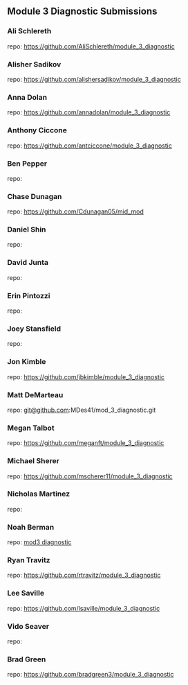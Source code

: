 ## Module 3 Diagnostic Submissions

### Ali Schlereth
repo: https://github.com/AliSchlereth/module_3_diagnostic

### Alisher Sadikov
repo: https://github.com/alishersadikov/module_3_diagnostic

### Anna Dolan
repo: https://github.com/annadolan/module_3_diagnostic

### Anthony Ciccone
repo: https://github.com/antciccone/module_3_diagnostic

### Ben Pepper
repo:

### Chase Dunagan
repo: https://github.com/Cdunagan05/mid_mod

### Daniel Shin
repo:

### David Junta
repo:

### Erin Pintozzi
repo:

### Joey Stansfield
repo:

### Jon Kimble
repo: https://github.com/jbkimble/module_3_diagnostic

### Matt DeMarteau
repo: git@github.com:MDes41/mod_3_diagnostic.git

### Megan Talbot
repo: https://github.com/meganft/module_3_diagnostic

### Michael Sherer
repo: https://github.com/mscherer11/module_3_diagnostic

### Nicholas Martinez
repo:

### Noah Berman
repo: [mod3 diagnostic](https://github.com/bermannoah/module_3_diagnostic)

### Ryan Travitz
repo: https://github.com/rtravitz/module_3_diagnostic

### Lee Saville
repo: https://github.com/lsaville/module_3_diagnostic

### Vido Seaver
repo:

### Brad Green
repo: https://github.com/bradgreen3/module_3_diagnostic
